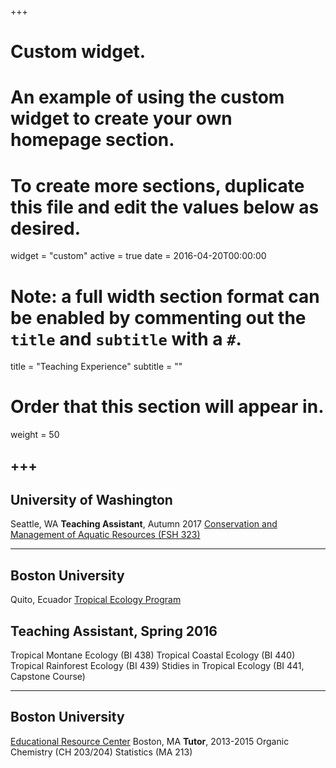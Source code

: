 +++
# Custom widget.
# An example of using the custom widget to create your own homepage section.
# To create more sections, duplicate this file and edit the values below as desired.
widget = "custom"
active = true
date = 2016-04-20T00:00:00

# Note: a full width section format can be enabled by commenting out the `title` and `subtitle` with a `#`.
title = "Teaching Experience"
subtitle = ""

# Order that this section will appear in.
weight = 50

+++
---
University of Washington
---
Seattle, WA
**Teaching Assistant**, Autumn 2017
[Conservation and Management of Aquatic Resources (FSH 323)](https://fish.uw.edu/wp-content/uploads/sites/4/2019/08/Syllabus-FISH323_AUT2018.pdf)

---
Boston University
---
Quito, Ecuador
[Tropical Ecology Program](https://www.bu.edu/cecb/tep/)

**Teaching Assistant**, Spring 2016
---
Tropical Montane Ecology (BI 438)
Tropical Coastal Ecology (BI 440)
Tropical Rainforest Ecology (BI 439)
Stidies in Tropical Ecology (BI 441, Capstone Course)

---
Boston University
---
[Educational Resource Center](https://www.bu.edu/erc/)
Boston, MA
**Tutor**, 2013-2015
Organic Chemistry (CH 203/204)
Statistics (MA 213)
